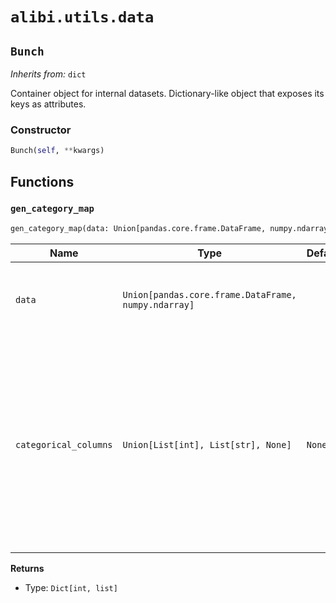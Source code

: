 # `alibi.utils.data`
## `Bunch`

_Inherits from:_ `dict`

Container object for internal datasets.
Dictionary-like object that exposes its keys as attributes.

### Constructor

```python
Bunch(self, **kwargs)
```

## Functions
### `gen_category_map`

```python
gen_category_map(data: Union[pandas.core.frame.DataFrame, numpy.ndarray], categorical_columns: Union[List[int], List[str], None] = None) -> Dict[int, list]
```

| Name | Type | Default | Description |
| ---- | ---- | ------- | ----------- |
| `data` | `Union[pandas.core.frame.DataFrame, numpy.ndarray]` |  | 2-dimensional `pandas` dataframe or `numpy` array. |
| `categorical_columns` | `Union[List[int], List[str], None]` | `None` | A list of columns indicating categorical variables. Optional if passing a `pandas` dataframe as inference will be used based on dtype ``'O'``. If passing a `numpy` array this is compulsory. |

**Returns**
- Type: `Dict[int, list]`
